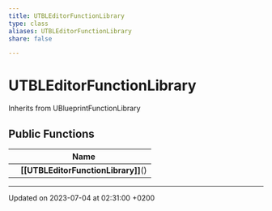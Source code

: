```yaml
---
title: UTBLEditorFunctionLibrary
type: class
aliases: UTBLEditorFunctionLibrary
share: false

---
```


# UTBLEditorFunctionLibrary





Inherits from UBlueprintFunctionLibrary

## Public Functions

|                | Name           |
| -------------- | -------------- |
| | **[[UTBLEditorFunctionLibrary]]**() |

-------------------------------

Updated on 2023-07-04 at 02:31:00 +0200